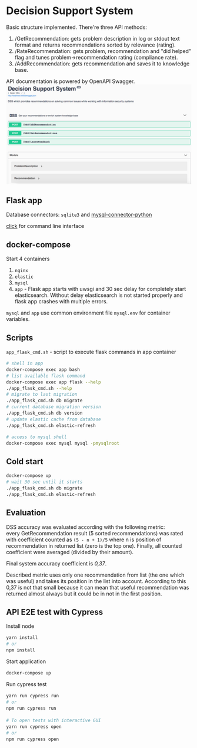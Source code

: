 # Decision Support System

Basic structure implemented. There're three API methods:
1. /GetRecommendation: gets problem description in log or stdout text format
and returns recommendations sorted by relevance (rating).  
2. /RateRecommendation: gets problem, recommendation and "did helped" flag
and tunes problem->recommendation rating (compliance rate).  
3. /AddRecommendation: gets recommendation and saves it to knowledge base.  

API documentation is powered by OpenAPI Swagger.  
![](demo/swagger.png)

## Flask app

Database connectors: `sqlite3` and
[mysql-connector-python](https://dev.mysql.com/doc/connector-python/en/connector-python-example-cursor-select.html) 

[click](https://click.palletsprojects.com/en/7.x/) for command line interface
 
## docker-compose
 
Start 4 containers
1. `nginx`
2. `elastic`
3. `mysql`
4. `app` - Flask app starts with uwsgi and 30 sec delay for completely start elasticsearch.
Without delay elasticsearch is not started properly and flask app crashes with multiple errors.

`mysql` and `app` use common environment file `mysql.env` for
container variables.

## Scripts

`app_flask_cmd.sh` - script to execute flask commands in app container

```bash
# shell in app
docker-compose exec app bash
# list available flask command
docker-compose exec app flask --help
./app_flask_cmd.sh --help
# migrate to last migration
./app_flask_cmd.sh db migrate
# current database migration version
./app_flask_cmd.sh db version
# update elastic cache from database
./app_flask_cmd.sh elastic-refresh
```

```bash
# access to mysql shell
docker-compose exec mysql mysql -pmysqlroot
```

## Cold start

```bash
docker-compose up
# wait 30 sec until it starts
./app_flask_cmd.sh db migrate
./app_flask_cmd.sh elastic-refresh
```

## Evaluation

DSS accuracy was evaluated according with the following metric:  
every GetRecommendation result (5 sorted recommendations) was rated with coefficient counted as ```(5 - n + 1)/5```
where n is position of recommendation in returned list (zero is the top one). Finally, all counted coefficient were averaged
 (divided by their amount).    
 
Final system accuracy coefficient is *0,37*.    

Described metric uses only one recommendation from list (the one which was useful)
and takes its position in the list into account. According to this 0,37 is not that small because it can mean that
 useful recommendation was returned almost always but it could be in not in the first position.
 
## API E2E test with Cypress

Install node

```bash
yarn install
# or
npm install
```

Start application
```bash
docker-compose up
```

Run cypress test
```bash
yarn run cypress run
# or
npm run cypress run

# To open tests with interactive GUI
yarn run cypress open
# or
npm run cypress open
``` 
